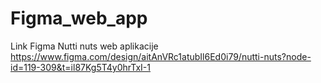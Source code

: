 # Figma_web_app
Link Figma Nutti nuts web aplikacije
https://www.figma.com/design/aitAnVRc1atubIl6Ed0i79/nutti-nuts?node-id=119-309&t=il87Kg5T4y0hrTxI-1
